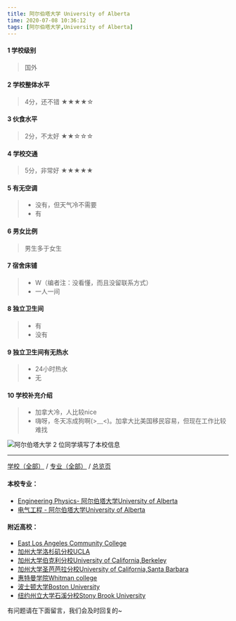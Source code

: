 ```yaml
---
title: 阿尔伯塔大学 University of Alberta
time: 2020-07-08 10:36:12
tags: [阿尔伯塔大学,University of Alberta]
---
```

#### 1 学校级别
> 国外


#### 2 学校整体水平
> 4分，还不错
★★★★☆


#### 3 伙食水平
>  2分，不太好
★★☆☆☆


#### 4 学校交通
> 5分，非常好
★★★★★


#### 5 有无空调
> - 没有，但天气冷不需要
> - 有


#### 6 男女比例
> 男生多于女生


#### 7 宿舍床铺
> - W（编者注：没看懂，而且没留联系方式）
> - 一人一间

#### 8 独立卫生间
> - 有
> - 没有


#### 9 独立卫生间有无热水
> - 24小时热水
> - 无


#### 10 学校补充介绍
> - 加拿大冷，人比较nice
> - 嗨呀，冬天冻成狗啊(>﹏<)。加拿大比美国移民容易，但现在工作比较难找


![阿尔伯塔大学](http://upload-images.jianshu.io/upload_images/6506516-62e1afc6463c181b.jpg?imageMogr2/auto-orient/strip%7CimageView2/2/w/1240)
2 位同学填写了本校信息
***
[学校（全部）](http://www.jianshu.com/p/3efa6bcca419) / [专业（全部）](http://www.jianshu.com/p/2d4c6d3552c2) / [总览页](http://www.jianshu.com/p/445daeb4fa00)
#### 本校专业：
- [Engineering Physics- 阿尔伯塔大学University of Alberta](http://www.jianshu.com/p/f3550ae5a751) 
- [电气工程 - 阿尔伯塔大学University of Alberta](http://www.jianshu.com/p/ac3b3c12d22e) 

#### 附近高校：
- [East Los Angeles Community College](http://www.jianshu.com/p/1aec7ad9ce26) 
- [加州大学洛杉矶分校UCLA](https://www.jianshu.com/p/2c35063885ae)
- [加州大学伯克利分校University of California,Berkeley](http://www.jianshu.com/p/691533834d4b) 
- [加州大学圣芭芭拉分校University of California,Santa Barbara](http://www.jianshu.com/p/b003add8bcdb) 
- [惠特曼学院Whitman college](http://www.jianshu.com/p/1d720faaa03c) 
- [波士顿大学Boston University](http://www.jianshu.com/p/75c3b6cef2c5)
- [纽约州立大学石溪分校Stony Brook University](http://www.jianshu.com/p/7b27a919ad55)

有问题请在下面留言，我们会及时回复的~

